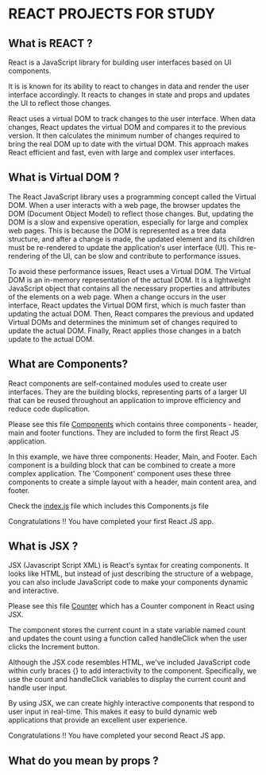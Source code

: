 # REACT PROJECTS FOR STUDY

## What is REACT ?

React is a JavaScript library for building user interfaces based on UI
components. 

It is is known for its ability to react to changes in data and render the user interface accordingly. 
It reacts to changes in state and props and updates the UI to reflect those changes.

React uses a virtual DOM to track changes to the user interface. When data changes, React updates the virtual DOM and compares it to the
previous version. It then calculates the minimum number of changes required to bring the real DOM up to date with the virtual DOM. This
approach makes React efficient and fast, even with large and complex user interfaces.

## What is Virtual DOM ?

The React JavaScript library uses a programming concept called the Virtual DOM. When a user interacts with a web page, the browser
updates the DOM (Document Object Model) to reflect those changes.
But, updating the DOM is a slow and expensive operation, especially for large and complex web pages. This is because the DOM is
represented as a tree data structure, and after a change is made, the updated element and its children must be re-rendered to update the
application's user interface (UI). This re-rendering of the UI, can be slow and contribute to performance issues.

To avoid these performance issues, React uses a Virtual DOM. The Virtual DOM is an in-memory representation of the actual DOM. It
is a lightweight JavaScript object that contains all the necessary properties and attributes of the elements on a web page. When a change
occurs in the user interface, React updates the Virtual DOM first, which is much faster than updating the actual DOM. Then, React compares the previous and updated Virtual DOMs and determines the minimum set of changes required to update the actual DOM. Finally, React applies
those changes in a batch update to the actual DOM.

## What are Components?

React components are self-contained modules used to create user interfaces. They are the building blocks, representing parts of a larger UI that can be reused throughout an application to improve efficiency and reduce code duplication.

Please see this file [Components](https://github.com/hegde421201/REACT_PROJECTS/blob/main/first-app/src/Components.js) which contains three components - header, main and footer functions. They are included to form the first React JS application.

In this example, we have three components: Header, Main, and Footer.
Each component is a building block that can be combined to create a more complex application. The 'Component' component uses these three
components to create a simple layout with a header, main content area, and footer.

Check the [index.js](https://github.com/hegde421201/REACT_PROJECTS/blob/main/first-app/src/index.js) file which includes this Components.js file

Congratulations !! You have completed your first React JS app.

## What is JSX ?

JSX (Javascript Script XML) is React's syntax for creating components. 
It looks like HTML, but instead of just describing the structure of a webpage, you can also include JavaScript code to make your components dynamic and interactive.

Please see this file [Counter](https://github.com/hegde421201/REACT_PROJECTS/blob/main/second-app/src/Counter.js) which has a Counter component in React using JSX.

The component stores the current count in a state variable named count and updates the count using a function called handleClick when the user
clicks the Increment button. 

Although the JSX code resembles HTML, we've included JavaScript code within curly braces {} to add interactivity to the component. Specifically, we use the count and handleClick variables to display the current count and handle user input.

By using JSX, we can create highly interactive components that respond to user input in real-time. This makes it easy to build dynamic web
applications that provide an excellent user experience.

Congratulations !! You have completed your second React JS app.

## What do you mean by props ?

